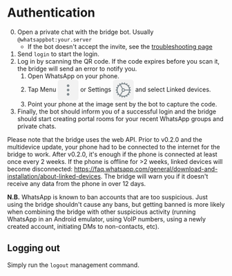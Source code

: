 # Authentication
0. Open a private chat with the bridge bot. Usually `@whatsappbot:your.server`
   * If the bot doesn't accept the invite, see the [troubleshooting page](../../general/troubleshooting.md)
1. Send `login` to start the login.
2. Log in by scanning the QR code. If the code expires before you scan it, the
   bridge will send an error to notify you.
   1. Open WhatsApp on your phone.
   2. Tap Menu <img src="./menu.svg" class="wa-menu-icon" alt=""/> or Settings <img src="./settings.svg" class="wa-menu-icon" alt=""/>
      and select Linked devices.
   3. Point your phone at the image sent by the bot to capture the code.
3. Finally, the bot should inform you of a successful login and the bridge
   should start creating portal rooms for your recent WhatsApp groups and
   private chats.

Please note that the bridge uses the web API. Prior to v0.2.0 and the multidevice
update, your phone had to be connected to the internet for the bridge to work.
After v0.2.0, it's enough if the phone is connected at least once every 2 weeks.
If the phone is offline for >2 weeks, linked devices will become disconnected:
<https://faq.whatsapp.com/general/download-and-installation/about-linked-devices>.
The bridge will warn you if it doesn't receive any data from the phone in over
12 days.

**N.B.** WhatsApp is known to ban accounts that are too suspicious. Just using
the bridge shouldn't cause any bans, but getting banned is more likely when
combining the bridge with other suspicious activity (running WhatsApp in an
Android emulator, using VoIP numbers, using a newly created account, initiating
DMs to non-contacts, etc).

## Logging out
Simply run the `logout` management command.

<style>
img.wa-menu-icon {
  vertical-align: middle;
}
</style>

